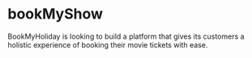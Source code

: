 # bookMyShow
BookMyHoliday is looking to build a platform that gives its customers a holistic experience of booking their movie tickets with ease.
